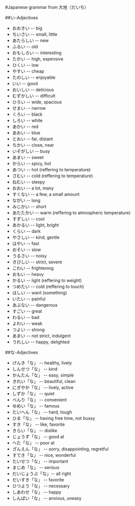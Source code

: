 #Japanese grammar from 大地（だいち）

##い-Adjectives
* おおきい -- big
* ちいさい -- small, little
* あたらしい -- new
* ふるい -- old
* おもしろい -- interesting
* たかい -- high, expensive
* ひくい -- low
* やすい -- cheap
* たのしい -- enjoyable
* いい -- good
* おいしい -- delicious
* むずかしい -- difficult
* ひろい -- wide, spacious
* せまい -- narrow
* くろい -- black
* しろい -- white
* あかい -- red
* あおい -- blue
* とおい -- far, distant
* ちかい -- close, near
* いそがしい -- busy
* あまい -- sweet
* からい -- spicy, hot
* あつい -- hot (reffering to temperature)
* さむい -- cold (reffering to temperature)
* ねむい -- sleepy
* おおい -- a lot, many
* すくない -- a few, a small amount
* ながい -- long
* みじかい -- short
* あたたかい -- warm (reffering to atmospheric temperature)
* すずしい -- cool
* あかるい -- light, bright
* くらい -- dark
* やさしい -- kind, gentle
* はやい -- fast
* おそい -- slow
* うるさい -- noisy
* きびしい -- strict, severe
* こわい -- frightening
* おもい -- heavy
* かるい -- light (reffering to weight)
* つめたい -- cold (reffering to touch)
* ほしい -- want (something)
* いたい -- painful
* あぶない -- dangerous
* すごい -- great
* わるい -- bad
* よわい -- weak
* つよい -- strong
* あまい -- not strict, indulgent
* うれしい -- happy, delighted

##な-Adjectives
* げんき「な」 -- healthy, lively
* しんせつ「な」 -- kind
* かんたん「な」 -- easy, simple
* きれい「な」 -- beautiful, clean
* にぎやか「な」 -- lively, active
* しずか「な」 -- quiet
* べんり「な」 -- convenient
* ゆめい「な」 -- famous
* たいへん「な」 -- hard, tough
* ひま「な」 -- having free time, not bussy
* すき「な」 -- like, favorite
* きらい「な」 -- dislike
* じょうず「な」 -- good at
* へた「な」 -- poor at
* ざんえん「な」 -- sorry, disappointing, regretful
* すてき「な」 -- nice, wonderful
* たいせつ「な」 -- important
* まじめ「な」 -- serious
* だいじょうぶ「な」-- all right
* だいすき「な」 -- favorite
* ひつよう「な」 -- necessary
* しあわせ「な」 -- happy
* しんぱい「な」 -- anxious, uneasy